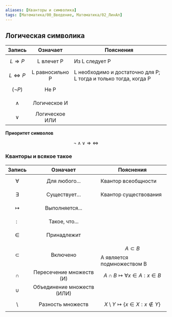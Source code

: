 ```yaml
---
aliases: [Кванторы и символика]
tags: [Математика/00_Введение, Математика/02_ЛинАл]
---
```


## Логическая символика

 Запись | Означает | Пояснения 
:----:|:-----:|-----
 $$L \Rightarrow P$$ |L влечет P|Из L следует P          
 $$L \iff P $$|L равносильно P|L необходимо и достаточно для P; L тогда и только тогда, когда P
 $$(\lnot P)$$|Не P|
 $$\land$$|Логическое И|
 $$\lor$$|Логическое ИЛИ|
 
 __Приоритет символов__
 
 $$\lnot \land \lor \Rightarrow \iff$$
 
 ### Кванторы и всякое такое
 
 Запись|Означает|Пояснения
 :---:|:---:|---
 $$\forall$$|Для любого...|Квантор всеобщности
 $$\exists$$|Существует...|Квантор существования
 $$\mapsto$$|Выполняется...|
 $$:\ $$|Такое, что...|
 $$\in$$|Принадлежит|
 $$\subset$$|Включено|$$A \subset B$$ А является подмножеством B
 $$\cap$$|Пересечение множеств (И)| $$A \cap B \mapsto \forall x \in A : x \in B$$
 $$\cup$$|Объединение множеств (ИЛИ)|
 $$\setminus$$|Разность множеств|$$X \setminus Y \mapsto \{ x \in X: x \notin Y\}$$
 